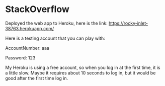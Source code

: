 # StackOverflow

Deployed the web app to Heroku, here is the link:
https://rocky-inlet-38763.herokuapp.com/



Here is a testing account that you can play with:

AccountNumber:  aaa

Password: 123 



My Heroku is using a free account, so when you log in at the first time,
it is a little slow. Maybe it requires about 10 seconds to log in, but it would be good after the first time log in.
